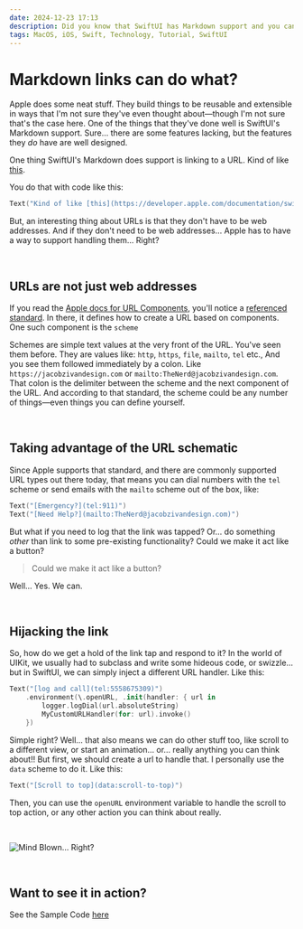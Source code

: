 ```yaml
---
date: 2024-12-23 17:13
description: Did you know that SwiftUI has Markdown support and you can put links in your text… and they work? Well that's old news now, in this article I'll show you how to hijack the SwiftUI Markdown link and treat it like a button to run any code you want!
tags: MacOS, iOS, Swift, Technology, Tutorial, SwiftUI
---
```


# Markdown links can do what?

Apple does some neat stuff. They build things to be reusable and extensible in ways that I'm not sure they've even thought about—though I'm not sure that's the case here. One of the things that they've done well is SwiftUI's Markdown support. Sure… there are some features lacking, but the features they _do_ have are well designed.

One thing SwiftUI's Markdown does support is linking to a URL. Kind of like [this](https://developer.apple.com/documentation/swiftui/text).

You do that with code like this:

```swift
Text("Kind of like [this](https://developer.apple.com/documentation/swiftui/text).")
```

But, an interesting thing about URLs is that they don't have to be web addresses. And if they don't need to be web addresses… Apple has to have a way to support handling them… Right?

<br/>

## URLs are not just web addresses

If you read the [Apple docs for URL Components](https://developer.apple.com/documentation/foundation/urlcomponents), you'll notice a [referenced standard](https://www.ietf.org/rfc/rfc3986.txt). In there, it defines how to create a URL based on components. One such component is the `scheme`

Schemes are simple text values at the very front of the URL. You've seen them before. They are values like: `http`, `https`, `file`, `mailto`, `tel` etc., And you see them followed immediately by a colon. Like `https://jacobzivandesign.com` or `mailto:TheNerd@jacobzivandesign.com`. That colon is the delimiter between the scheme and the next component of the URL. And according to that standard, the scheme could be any number of things—even things you can define yourself.

<br/>

## Taking advantage of the URL schematic 

Since Apple supports that standard, and there are commonly supported URL types out there today, that means you can dial numbers with the `tel` scheme or send emails with the `mailto` scheme out of the box, like:

```swift
Text("[Emergency?](tel:911)")
Text("[Need Help?](mailto:TheNerd@jacobzivandesign.com)")
```

But what if you need to log that the link was tapped? Or… do something _other_ than link to some pre-existing functionality? Could we make it act like a button?

> Could we make it act like a button?

Well… Yes. We can.

<br/>

## Hijacking the link

So, how do we get a hold of the link tap and respond to it? In the world of UIKit, we usually had to subclass and write some hideous code, or swizzle… but in SwiftUI, we can simply inject a different URL handler. Like this:

```swift
Text("[log and call](tel:5558675309)")
    .environment(\.openURL, .init(handler: { url in
        logger.logDial(url.absoluteString)
        MyCustomURLHandler(for: url).invoke()
    })
```

Simple right? Well… that also means we can do other stuff too, like scroll to a different view, or start an animation… or… really anything you can think about!! But first, we should create a url to handle that. I personally use the `data` scheme to do it. Like this:

```swift
Text("[Scroll to top](data:scroll-to-top)")
```

Then, you can use the `openURL` environment variable to handle the scroll to top action, or any other action you can think about really.

<br/>

![Mind Blown… Right?](https://media.giphy.com/media/sO5derwxGq1Z6/giphy.gif?cid=ecf05e47njbxw942i3u6nbovf1qhjuy1wco0qzwd1uevwffi&ep=v1_gifs_search&rid=giphy.gif&ct=g)

<br/>

## Want to see it in action? 

See the Sample Code [here](https://github.com/JZDesign/swiftui-markdown-links-do-what)